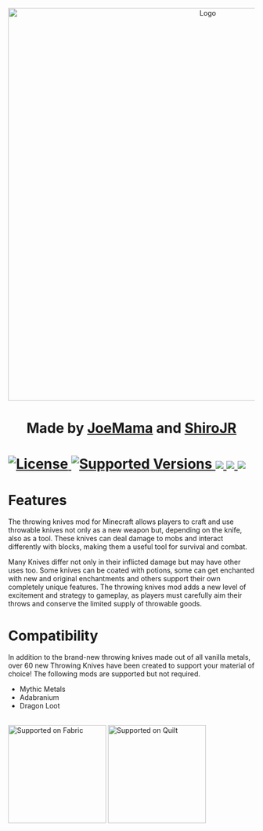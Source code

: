 <p align="center"><img src="https://github.com/Fabricators-of-Create/Create/assets/36027822/1888b4e2-041b-4b93-9b73-048b68be1f0e" alt="Logo" width="800"></p>

<h1 align="center">Made by <a href="https://github.com/0xJoeMama">JoeMama</a> and <a href="https://github.com/JR1811">ShiroJR</a><br>     
<h1>
  	<a href="https://github.com/0xJoeMama/throwing-knives/blob/master/LICENSE">
      <img src="https://img.shields.io/github/license/Creators-of-Create/Create?style=for-the-badge&labelWidth=15&color=900c3f" alt="License">
    </a>
    <a href="https://github.com/0xJoeMama/throwing-knives">
      <img src="https://img.shields.io/badge/Available_for-MC_1.19.4-c70039?style=for-the-badge&labelWidth=15" alt="Supported Versions">
    </a>
    <a href="https://www.curseforge.com/minecraft/mc-mods/">
      <img src="https://img.shields.io/badge/-CurseForge-gray?style=for-the-badge&logo=curseforge&labelColor=orange">
    </a>
    <a href="https://modrinth.com/">
      <img src="https://img.shields.io/badge/-modrinth-gray?style=for-the-badge&labelColor=green&labelWidth=15&logo=appveyor&logoColor=white">
    </a>
    <a href="https://github.com/0xJoeMama/throwing-knives/releases">
      <img src="https://img.shields.io/github/v/release/0xJoeMama/throwing-knives?logo=github&style=for-the-badge">
    </a>
</h1>

# Features

The throwing knives mod for Minecraft allows players to craft and use throwable knives not only as a new weapon but, depending on the knife, also as a tool.
These knives can deal damage to mobs and interact differently with blocks, making them a useful tool for survival and combat.

Many Knives differ not only in their inflicted damage but may have other uses too. Some knives can be coated with potions, some can get enchanted with new and original enchantments and others support their own completely unique features.
The throwing knives mod adds a new level of excitement and strategy to gameplay, as players must carefully aim their throws and conserve the limited supply of throwable goods.

# Compatibility

In addition to the brand-new throwing knives made out of all vanilla metals, over 60 new Throwing Knives have been created to support your material of choice! The following mods are supported but not required.</p>

- Mythic Metals
- Adabranium
- Dragon Loot

<br>
<a href="https://fabricmc.net/"><img
    src="https://cdn.discordapp.com/attachments/705864145169416313/969720133998239794/fabric_supported.png"
    alt="Supported on Fabric"
    width="200"
></a>
<a href="https://quiltmc.org/"><img
    src="https://cdn.discordapp.com/attachments/705864145169416313/969716884482183208/quilt_supported.png"
    alt="Supported on Quilt"
    width="200"
></a>
